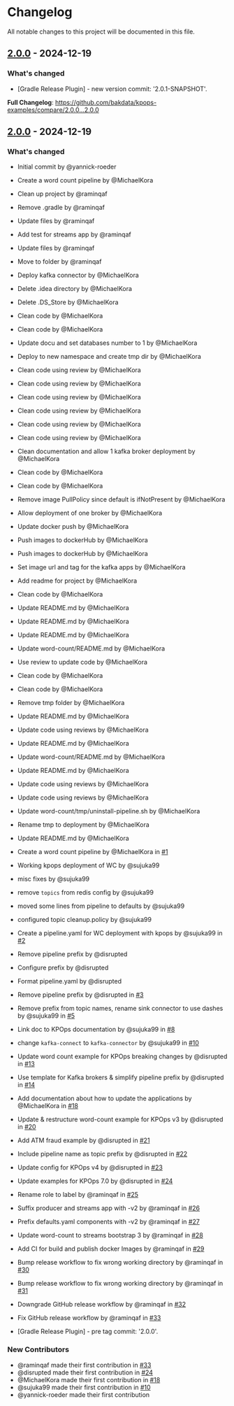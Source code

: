 # Changelog

All notable changes to this project will be documented in this file.

## [2.0.0](https://github.com/bakdata/kpops-examples/tree/2.0.0) - 2024-12-19
### What's changed

* [Gradle Release Plugin] - new version commit:  '2.0.1-SNAPSHOT'.


**Full Changelog**: https://github.com/bakdata/kpops-examples/compare/2.0.0...2.0.0

## [2.0.0](https://github.com/bakdata/kpops-examples/tree/2.0.0) - 2024-12-19
### What's changed

* Initial commit by @yannick-roeder

* Create a word count pipeline by @MichaelKora

* Clean up project by @raminqaf

* Remove .gradle by @raminqaf

* Update files by @raminqaf

* Add test for streams app by @raminqaf

* Update files by @raminqaf

* Move to folder by @raminqaf

* Deploy kafka connector by @MichaelKora

* Delete .idea directory by @MichaelKora

* Delete .DS_Store by @MichaelKora

* Clean code by @MichaelKora

* Clean code by @MichaelKora

* Update docu and set databases number to 1 by @MichaelKora

* Deploy to new namespace and create tmp dir by @MichaelKora

* Clean code using review by @MichaelKora

* Clean code using review by @MichaelKora

* Clean code using review by @MichaelKora

* Clean code using review by @MichaelKora

* Clean code using review by @MichaelKora

* Clean code using review by @MichaelKora

* Clean documentation and allow 1 kafka broker deployment by @MichaelKora

* Clean code by @MichaelKora

* Clean code by @MichaelKora

* Remove image PullPolicy since default is ifNotPresent by @MichaelKora

* Allow deployment of one broker by @MichaelKora

* Update docker push by @MichaelKora

* Push images to dockerHub by @MichaelKora

* Push images to dockerHub by @MichaelKora

* Set image url and tag for the kafka apps by @MichaelKora

* Add readme for project by @MichaelKora

* Clean code by @MichaelKora

* Update README.md by @MichaelKora

* Update README.md by @MichaelKora

* Update README.md by @MichaelKora

* Update word-count/README.md by @MichaelKora

* Use review to update code by @MichaelKora

* Clean code by @MichaelKora

* Clean code by @MichaelKora

* Remove tmp folder by @MichaelKora

* Update README.md by @MichaelKora

* Update code using reviews by @MichaelKora

* Update README.md by @MichaelKora

* Update word-count/README.md by @MichaelKora

* Update README.md by @MichaelKora

* Update code using reviews by @MichaelKora

* Update code using reviews by @MichaelKora

* Update word-count/tmp/uninstall-pipeline.sh by @MichaelKora

* Rename tmp to deployment by @MichaelKora

* Update README.md by @MichaelKora

* Create a word count pipeline by @MichaelKora in [#1](https://github.com/bakdata/kpops-examples/pull/1)

* Working kpops deployment of WC by @sujuka99

* misc fixes by @sujuka99

* remove `topics` from redis config by @sujuka99

* moved some lines from pipeline to defaults by @sujuka99

* configured topic cleanup.policy by @sujuka99

* Create a pipeline.yaml for WC deployment with kpops by @sujuka99 in [#2](https://github.com/bakdata/kpops-examples/pull/2)

* Remove pipeline prefix by @disrupted

* Configure prefix by @disrupted

* Format pipeline.yaml by @disrupted

* Remove pipeline prefix by @disrupted in [#3](https://github.com/bakdata/kpops-examples/pull/3)

* Remove prefix from topic names, rename sink connector to use dashes by @sujuka99 in [#5](https://github.com/bakdata/kpops-examples/pull/5)

* Link doc to KPOps documentation by @sujuka99 in [#8](https://github.com/bakdata/kpops-examples/pull/8)

* change `kafka-connect` to `kafka-connector` by @sujuka99 in [#10](https://github.com/bakdata/kpops-examples/pull/10)

* Update word count example for KPOps breaking changes by @disrupted in [#13](https://github.com/bakdata/kpops-examples/pull/13)

* Use template for Kafka brokers & simplify pipeline prefix by @disrupted in [#14](https://github.com/bakdata/kpops-examples/pull/14)

* Add documentation about how to update the applications by @MichaelKora in [#18](https://github.com/bakdata/kpops-examples/pull/18)

* Update & restructure word-count example for KPOps v3 by @disrupted in [#20](https://github.com/bakdata/kpops-examples/pull/20)

* Add ATM fraud example by @disrupted in [#21](https://github.com/bakdata/kpops-examples/pull/21)

* Include pipeline name as topic prefix by @disrupted in [#22](https://github.com/bakdata/kpops-examples/pull/22)

* Update config for KPOps v4 by @disrupted in [#23](https://github.com/bakdata/kpops-examples/pull/23)

* Update examples for KPOps 7.0 by @disrupted in [#24](https://github.com/bakdata/kpops-examples/pull/24)

* Rename role to label by @raminqaf in [#25](https://github.com/bakdata/kpops-examples/pull/25)

* Suffix producer and streams app with -v2 by @raminqaf in [#26](https://github.com/bakdata/kpops-examples/pull/26)

* Prefix defaults.yaml components with -v2 by @raminqaf in [#27](https://github.com/bakdata/kpops-examples/pull/27)

* Update word-count to streams bootstrap 3 by @raminqaf in [#28](https://github.com/bakdata/kpops-examples/pull/28)

* Add CI for build and publish docker Images by @raminqaf in [#29](https://github.com/bakdata/kpops-examples/pull/29)

* Bump release workflow to fix wrong working directory by @raminqaf in [#30](https://github.com/bakdata/kpops-examples/pull/30)

* Bump release workflow to fix wrong working directory by @raminqaf in [#31](https://github.com/bakdata/kpops-examples/pull/31)

* Downgrade GitHub release workflow by @raminqaf in [#32](https://github.com/bakdata/kpops-examples/pull/32)

* Fix GitHub release workflow by @raminqaf in [#33](https://github.com/bakdata/kpops-examples/pull/33)

* [Gradle Release Plugin] - pre tag commit:  '2.0.0'.


### New Contributors
* @raminqaf made their first contribution in [#33](https://github.com/bakdata/kpops-examples/pull/33)
* @disrupted made their first contribution in [#24](https://github.com/bakdata/kpops-examples/pull/24)
* @MichaelKora made their first contribution in [#18](https://github.com/bakdata/kpops-examples/pull/18)
* @sujuka99 made their first contribution in [#10](https://github.com/bakdata/kpops-examples/pull/10)
* @yannick-roeder made their first contribution

<!-- generated by git-cliff -->
